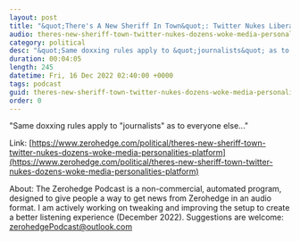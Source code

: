 ```yaml
---
layout: post
title: "&quot;There's A New Sheriff In Town&quot;: Twitter Nukes Liberal Pundits From Platform"
audio: theres-new-sheriff-town-twitter-nukes-dozens-woke-media-personalities-platform-0
category: political
desc: "&quot;Same doxxing rules apply to &quot;journalists&quot; as to everyone else...&quot;"
duration: 00:04:05
length: 245
datetime: Fri, 16 Dec 2022 02:40:00 +0000
tags: podcast
guid: theres-new-sheriff-town-twitter-nukes-dozens-woke-media-personalities-platform-0
order: 0
---
```

&quot;Same doxxing rules apply to &quot;journalists&quot; as to everyone else...&quot;

Link: [https://www.zerohedge.com/political/theres-new-sheriff-town-twitter-nukes-dozens-woke-media-personalities-platform](https://www.zerohedge.com/political/theres-new-sheriff-town-twitter-nukes-dozens-woke-media-personalities-platform)

About: The Zerohedge Podcast is a non-commercial, automated program, designed to give people a way to get news from Zerohedge in an audio format.  I am actively working on tweaking and improving the setup to create a better listening experience (December 2022).  Suggestions are welcome: [zerohedgePodcast@outlook.com](mailto:zerohedgePodcast@outlook.com)